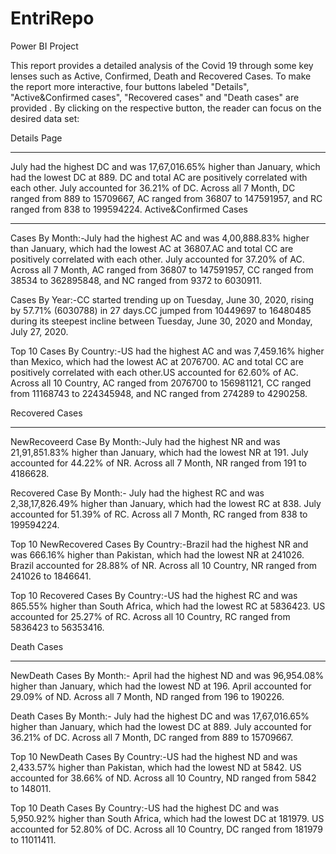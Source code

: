 # EntriRepo
Power BI Project

This report provides a detailed analysis of the Covid 19 through some key lenses such as Active, Confirmed, Death and Recovered Cases. To make the report more interactive, four buttons labeled "Details", "Active&Confirmed cases", "Recovered cases" and "Death cases" are provided . By clicking on the respective button, the reader can focus on the desired data set:

Details Page
************
July had the highest DC and was 17,67,016.65% higher than January, which had the lowest DC at 889. DC and total AC are positively correlated with each other.﻿ July accounted for 36.21% of DC. Across all 7 Month, DC ranged from 889 to 15709667, AC ranged from 36807 to 147591957, and RC ranged from 838 to 199594224.
Active&Confirmed Cases
**********************
Cases By Month:-July had the highest AC and was 4,00,888.83% higher than January, which had the lowest AC at 36807.﻿﻿AC and total CC are positively correlated with each other. ﻿﻿July accounted for 37.20% of AC.﻿﻿﻿﻿ Across all 7 Month, AC ranged from 36807 to 147591957, CC ranged from 38534 to 362895848, and NC ranged from 9372 to 6030911.﻿﻿

Cases By Year:-﻿﻿﻿CC started trending up on Tuesday, June 30, 2020, rising by 57.71% (6030788) in 27 days.﻿﻿﻿﻿CC jumped from 10449697 to 16480485 during its steepest incline between Tuesday, June 30, 2020 and Monday, July 27, 2020.﻿﻿

Top 10 Cases By Country:-US had the highest AC and was 7,459.16% higher than Mexico, which had the lowest AC at 2076700.﻿﻿ AC and total CC are positively correlated with each other.﻿﻿﻿﻿US accounted for 62.60% of AC.﻿﻿﻿﻿ Across all 10 Country, AC ranged from 2076700 to 156981121, CC ranged from 11168743 to 224345948, and NC ranged from 274289 to 4290258.﻿﻿
  
Recovered Cases
***************
NewRecoveerd Case By Month:-July had the highest NR and was 21,91,851.83% higher than January, which had the lowest NR at 191.﻿﻿﻿﻿ July accounted for 44.22% of NR.﻿﻿﻿﻿ 
Across all 7 Month, NR ranged from 191 to 4186628.﻿﻿

﻿﻿Recovered Case By Month:- July had the highest RC and was 2,38,17,826.49% higher than January, which had the lowest RC at 838. ﻿﻿﻿﻿July accounted for 51.39% of RC. ﻿﻿﻿﻿Across all 7 Month, RC ranged from 838 to 199594224.﻿﻿
  
﻿﻿﻿﻿Top 10 NewRecovered Cases By Country:-﻿Brazil had the highest NR and was 666.16% higher than Pakistan, which had the lowest NR at 241026. ﻿﻿﻿﻿Brazil accounted for 28.88% of NR. ﻿﻿﻿﻿Across all 10 Country, NR ranged from 241026 to 1846641.﻿﻿

﻿﻿﻿﻿Top 10 Recovered Cases By Country:-﻿US had the highest RC and was 865.55% higher than South Africa, which had the lowest RC at 5836423. ﻿US accounted for 25.27% of RC. ﻿﻿Across all 10 Country, RC ranged from 5836423 to 56353416.﻿﻿

 Death Cases
 ***********
 NewDeath Cases By Month:- April had the highest ND and was 96,954.08% higher than January, which had the lowest ND at 196. ﻿April accounted for 29.09% of ND.﻿ 
Across all 7 Month, ND ranged from 196 to 190226.
 
 Death Cases By Month:- July had the highest DC and was 17,67,016.65% higher than January, which had the lowest DC at 889. ﻿﻿﻿﻿July accounted for 36.21% of DC.﻿﻿﻿﻿ Across all 7 Month, DC ranged from 889 to 15709667.﻿﻿
 
﻿﻿Top 10 NewDeath Cases By Country:-US had the highest ND and was 2,433.57% higher than Pakistan, which had the lowest ND at 5842.﻿﻿﻿﻿ US accounted for 38.66% of ND.﻿﻿﻿﻿ Across all 10 Country, ND ranged from 5842 to 148011.﻿﻿
  
﻿﻿Top 10 Death Cases By Country:-﻿US had the highest DC and was 5,950.92% higher than South Africa, which had the lowest DC at 181979. ﻿﻿﻿﻿US accounted for 52.80% of DC.﻿﻿﻿﻿ Across all 10 Country, DC ranged from 181979 to 11011411.﻿﻿
﻿﻿
﻿
 
﻿
